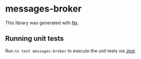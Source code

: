 # messages-broker

This library was generated with [Nx](https://nx.dev).

## Running unit tests

Run `nx test messages-broker` to execute the unit tests via [Jest](https://jestjs.io).
